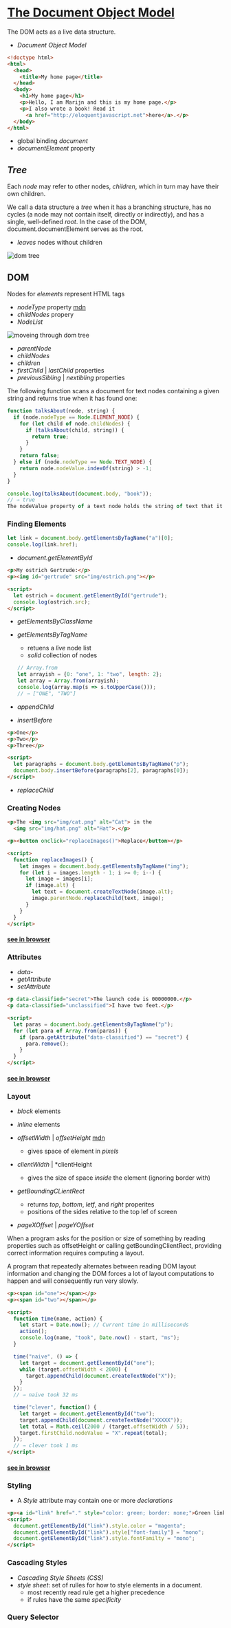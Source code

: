 # [The Document Object Model](https://eloquentjavascript.net/14_dom.html)

The DOM acts as a live data structure.

* *Document Object Model*

```html
<!doctype html>
<html>
  <head>
    <title>My home page</title>
  </head>
  <body>
    <h1>My home page</h1>
    <p>Hello, I am Marijn and this is my home page.</p>
    <p>I also wrote a book! Read it
      <a href="http://eloquentjavascript.net">here</a>.</p>
  </body>
</html>
```

* global binding *document*
* *documentElement* property

## *Tree*

Each *node* may refer to other nodes, *children*, which in turn may have their own children.

We call a data structure a *tree* when it has a branching structure, has no cycles (a node may not contain itself, directly or indirectly), and has a single, well-defined *root*. In the case of the DOM, document.documentElement serves as the root.

* *leaves* nodes without children

![dom tree](./assets/dom_tree.png)

## DOM

Nodes for *elements* represent HTML tags

* *nodeType* property [mdn](https://developer.mozilla.org/en-US/docs/Web/API/Node/nodeType)
* *childNodes* propery
* *NodeList*

![moveing through dom tree](./assets/moving_throuogh_dom.png)

* *parentNode*
* *childNodes*
* *children*
* *firstChild* | *lastChild* properties
* *previousSibling* | *nextibling* properties

The following function scans a document for text nodes containing a given string and returns true when it has found one:

```js
function talksAbout(node, string) {
  if (node.nodeType == Node.ELEMENT_NODE) {
    for (let child of node.childNodes) {
      if (talksAbout(child, string)) {
        return true;
      }
    }
    return false;
  } else if (node.nodeType == Node.TEXT_NODE) {
    return node.nodeValue.indexOf(string) > -1;
  }
}

console.log(talksAbout(document.body, "book"));
// → true
The nodeValue property of a text node holds the string of text that it represents.
```

### Finding Elements

 ```js
let link = document.body.getElementsByTagName("a")[0];
console.log(link.href);
 ```

* *document.getElementById*

```html
<p>My ostrich Gertrude:</p>
<p><img id="gertrude" src="img/ostrich.png"></p>

<script>
  let ostrich = document.getElementById("gertrude");
  console.log(ostrich.src);
</script>
```

* *getElementsByClassName*
* *getElementsByTagName*
  * retuens a *live* node list
  * *solid* collection of nodes

  ```js
  // Array.from
  let arrayish = {0: "one", 1: "two", length: 2};
  let array = Array.from(arrayish);
  console.log(array.map(s => s.toUpperCase()));
  // → ["ONE", "TWO"]
  ```
  
* *appendChild*
* *insertBefore*

```html
<p>One</p>
<p>Two</p>
<p>Three</p>

<script>
  let paragraphs = document.body.getElementsByTagName("p");
  document.body.insertBefore(paragraphs[2], paragraphs[0]);
</script>
```

* *replaceChild*

### Creating Nodes

```html
<p>The <img src="img/cat.png" alt="Cat"> in the
  <img src="img/hat.png" alt="Hat">.</p>

<p><button onclick="replaceImages()">Replace</button></p>

<script>
  function replaceImages() {
    let images = document.body.getElementsByTagName("img");
    for (let i = images.length - 1; i >= 0; i--) {
      let image = images[i];
      if (image.alt) {
        let text = document.createTextNode(image.alt);
        image.parentNode.replaceChild(text, image);
      }
    }
  }
</script>
```

#### [see in browser](./example.php#create_node)

### Attributes

* *data-*
* *getAttribute*
* *setAttribute*

```html
<p data-classified="secret">The launch code is 00000000.</p>
<p data-classified="unclassified">I have two feet.</p>

<script>
  let paras = document.body.getElementsByTagName("p");
  for (let para of Array.from(paras)) {
    if (para.getAttribute("data-classified") == "secret") {
      para.remove();
    }
  }
</script>
```

#### [see in browser](./example.php#attributes)

### Layout

* *block* elements
* *inline* elements

* *offsetWidth* | *offsetHeight* [mdn](https://developer.mozilla.org/en-US/docs/Web/API/HTMLElement/offsetHeight)
  * gives space of element in *pixels*
* *clientWidth* | *clientHeight
  * gives the size of space *inside* the element (ignoring border with)

* *getBoundingCLientRect*
  * returns *top*, *bottom*, *letf*, and *right* properites
  * positions of the sides relative to the top lef of screen
* *pageXOffset* | *pageYOffset*

 When a program asks for the position or size of something by reading properties such as offsetHeight or calling getBoundingClientRect, providing correct information requires computing a layout.

A program that repeatedly alternates between reading DOM layout information and changing the DOM forces a lot of layout computations to happen and will consequently run very slowly.

```html
<p><span id="one"></span></p>
<p><span id="two"></span></p>

<script>
  function time(name, action) {
    let start = Date.now(); // Current time in milliseconds
    action();
    console.log(name, "took", Date.now() - start, "ms");
  }

  time("naive", () => {
    let target = document.getElementById("one");
    while (target.offsetWidth < 2000) {
      target.appendChild(document.createTextNode("X"));
    }
  });
  // → naive took 32 ms

  time("clever", function() {
    let target = document.getElementById("two");
    target.appendChild(document.createTextNode("XXXXX"));
    let total = Math.ceil(2000 / (target.offsetWidth / 5));
    target.firstChild.nodeValue = "X".repeat(total);
  });
  // → clever took 1 ms
</script>
```

#### [see in browser](./example.php#layout)

### Styling

* A *Style* attribute may contain one or more *declarations*

```html
<p><a id="link" href="." style="color: green; border: none;">Green link</a></p>
<script>
  document.getElementById("link").style.color = "magenta";
  document.getElementById("link").style["font-family"] = "mono";
  document.getElementById("link").style.fontFamilty = "mono";
</script>
```

### Cascading Styles

* *Cascading Style Sheets (CSS)*
* *style sheet*: set of rulles for how to style elements in a document.
  * most recently read rule get a higher precedence
  * if rules have the same *specificity*

### Query Selector

